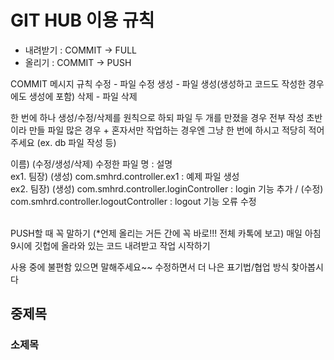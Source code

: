 # GIT HUB 이용 규칙
 - 내려받기 : COMMIT -> FULL
 - 올리기 :  COMMIT -> PUSH

COMMIT 메시지 규칙
수정 - 파일 수정
생성 - 파일 생성(생성하고 코드도 작성한 경우에도 생성에 포함)
삭제 - 파일 삭제

한 번에 하나 생성/수정/삭제를 원칙으로 하되 파일 두 개를 만졌을 경우 전부 작성 
초반이라 만들 파일 많은 경우 + 혼자서만 작업하는 경우엔 그냥 한 번에 하시고 적당히 적어주세요 (ex. db 파일 작성 등)

이름) (수정/생성/삭제) 수정한 파일 명 : 설명 <br>
ex1. 팀장) (생성) com.smhrd.controller.ex1 : 예제 파일 생성 <br>
ex2. 팀장) (생성) com.smhrd.controller.loginController : login 기능 추가 / (수정) com.smhrd.controller.logoutController : logout 기능 오류 수정
         
<br>
PUSH할 때 꼭 말하기 (*언제 올리는 거든 간에 꼭 바로!!! 전체 카톡에 보고)
매일 아침 9시에 깃헙에 올라와 있는 코드 내려받고 작업 시작하기


사용 중에 불편함 있으면 말해주세요~~ 수정하면서 더 나은 표기법/협업 방식 찾아봅시다 
 
## 중제목
### 소제목
